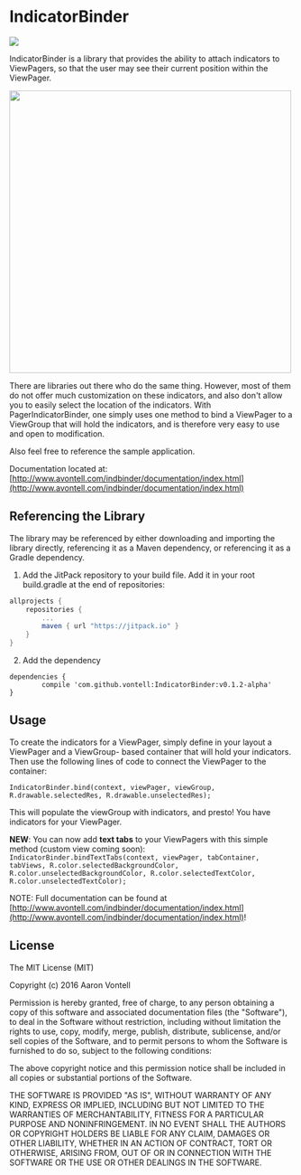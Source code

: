 # IndicatorBinder
[![](https://jitpack.io/v/vontell/IndicatorBinder.svg)](https://jitpack.io/#vontell/IndicatorBinder)

IndicatorBinder is a library that provides the ability to attach indicators to ViewPagers,
so that the user may see their current position within the ViewPager.

<img src="demo.gif" height="500px" />

There are libraries out there who do the same thing. However, most of them do not offer much
customization on these indicators, and also don't allow you to easily select the location of
the indicators. With PagerIndicatorBinder, one simply uses one method to bind a ViewPager to a
ViewGroup that will hold the indicators, and is therefore very easy to use and open to
modification.

Also feel free to reference the sample application.

Documentation located at: [http://www.avontell.com/indbinder/documentation/index.html](http://www.avontell.com/indbinder/documentation/index.html)

## Referencing the Library

The library may be referenced by either downloading and importing the library directly, referencing
it as a Maven dependency, or referencing it as a Gradle dependency.

1. Add the JitPack repository to your build file. Add it in your root build.gradle at the end of repositories:
```groovy
allprojects {
    repositories {
        ...
        maven { url "https://jitpack.io" }
    }
}
```
2. Add the dependency
```grrovy
dependencies {
        compile 'com.github.vontell:IndicatorBinder:v0.1.2-alpha'
}
```

## Usage

To create the indicators for a ViewPager, simply define in your layout a ViewPager and a ViewGroup-
based container that will hold your indicators. Then use the following lines of code to connect the
ViewPager to the container:

`IndicatorBinder.bind(context, viewPager, viewGroup, R.drawable.selectedRes, R.drawable.unselectedRes);`

This will populate the viewGroup with indicators, and presto! You have indicators for your ViewPager.

**NEW**: You can now add **text tabs** to your ViewPagers with this simple method (custom view coming soon):
`IndicatorBinder.bindTextTabs(context, viewPager, tabContainer, tabViews, R.color.selectedBackgroundColor, R.color.unselectedBackgroundColor, R.color.selectedTextColor, R.color.unselectedTextColor);`

NOTE: Full documentation can be found at [http://www.avontell.com/indbinder/documentation/index.html](http://www.avontell.com/indbinder/documentation/index.html)!

## License
The MIT License (MIT)

Copyright (c) 2016 Aaron Vontell

Permission is hereby granted, free of charge, to any person obtaining a copy of this software and associated documentation files (the "Software"), to deal in the Software without restriction, including without limitation the rights to use, copy, modify, merge, publish, distribute, sublicense, and/or sell copies of the Software, and to permit persons to whom the Software is furnished to do so, subject to the following conditions:

The above copyright notice and this permission notice shall be included in all copies or substantial portions of the Software.

THE SOFTWARE IS PROVIDED "AS IS", WITHOUT WARRANTY OF ANY KIND, EXPRESS OR IMPLIED, INCLUDING BUT NOT LIMITED TO THE WARRANTIES OF MERCHANTABILITY, FITNESS FOR A PARTICULAR PURPOSE AND NONINFRINGEMENT. IN NO EVENT SHALL THE AUTHORS OR COPYRIGHT HOLDERS BE LIABLE FOR ANY CLAIM, DAMAGES OR OTHER LIABILITY, WHETHER IN AN ACTION OF CONTRACT, TORT OR OTHERWISE, ARISING FROM, OUT OF OR IN CONNECTION WITH THE SOFTWARE OR THE USE OR OTHER DEALINGS IN THE SOFTWARE.

